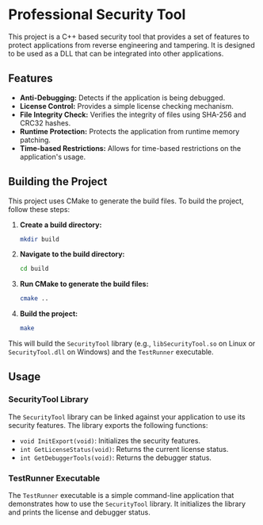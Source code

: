 # Professional Security Tool

This project is a C++ based security tool that provides a set of features to protect applications from reverse engineering and tampering. It is designed to be used as a DLL that can be integrated into other applications.

## Features

*   **Anti-Debugging:** Detects if the application is being debugged.
*   **License Control:** Provides a simple license checking mechanism.
*   **File Integrity Check:** Verifies the integrity of files using SHA-256 and CRC32 hashes.
*   **Runtime Protection:** Protects the application from runtime memory patching.
*   **Time-based Restrictions:** Allows for time-based restrictions on the application's usage.

## Building the Project

This project uses CMake to generate the build files. To build the project, follow these steps:

1.  **Create a build directory:**
    ```bash
    mkdir build
    ```

2.  **Navigate to the build directory:**
    ```bash
    cd build
    ```

3.  **Run CMake to generate the build files:**
    ```bash
    cmake ..
    ```

4.  **Build the project:**
    ```bash
    make
    ```

This will build the `SecurityTool` library (e.g., `libSecurityTool.so` on Linux or `SecurityTool.dll` on Windows) and the `TestRunner` executable.

## Usage

### SecurityTool Library

The `SecurityTool` library can be linked against your application to use its security features. The library exports the following functions:

*   `void InitExport(void)`: Initializes the security features.
*   `int GetLicenseStatus(void)`: Returns the current license status.
*   `int GetDebuggerTools(void)`: Returns the debugger status.

### TestRunner Executable

The `TestRunner` executable is a simple command-line application that demonstrates how to use the `SecurityTool` library. It initializes the library and prints the license and debugger status.


